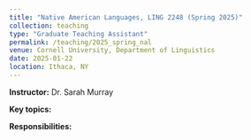 ```yaml
---
title: "Native American Languages, LING 2248 (Spring 2025)"
collection: teaching
type: "Graduate Teaching Assistant"
permalink: /teaching/2025_spring_nal
venue: Cornell University, Department of Linguistics
date: 2025-01-22
location: Ithaca, NY
---
```


<b>Instructor:</b> Dr. Sarah Murray

<b>Key topics:</b>

<b>Responsibilities:</b> 
